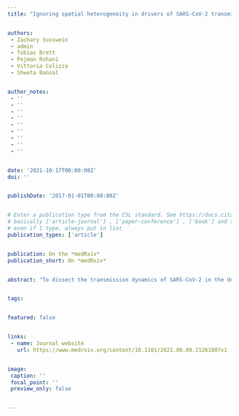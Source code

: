 ```yaml
---
title: "Ignoring spatial heterogeneity in drivers of SARS-CoV-2 transmission in the US will impede sustained elimination"


authors:
 - Zachary Susswein
 - admin
 - Tobias Brett
 - Pejman Rohani
 - Vittoria Colizza
 - Shweta Bansal


author_notes:
 - ''
 - ''
 - ''
 - ''
 - ''
 - ''
 - ''
 - ''
 - ''


date: '2021-10-17T00:00:00Z'
doi: ''


publishDate: '2017-01-01T00:00:00Z'


# Enter a publication type from the CSL standard. See https://docs.citationstyles.org/en/stable/specification.html?highlight=publication%20type#type-terms.
# basically ['article-journal'] , ['paper-conference'] , ['book'] and so on. IMPORTANT: ['article'] for preprints.
# even if 1 type, always put in list
publication_types: ['article']


publication: On the *medRxiv*
publication_short: On *medRxiv*


abstract: "To dissect the transmission dynamics of SARS-CoV-2 in the United States, we integrate parallel streams of high-resolution data on contact, mobility, seasonality, vaccination and seroprevalence within a metapopulation network. We find the COVID-19 pandemic in the US is characterized by a geographically localized mosaic of transmission along an urban-rural gradient, with many outbreaks sustained by between-county transmission. We detect a dynamic tension between the spatial scale of public health interventions and population susceptibility as pre-pandemic contact is resumed. Further, we identify regions rendered particularly at risk from invasion by variants of concern due to spatial connectivity. These findings emphasize the public health importance of accounting for the hierarchy of spatial scales in transmission and the heterogeneous impacts of mobility on the landscape of contagion risk."


tags:


featured: false


links:
 - name: Journal website
   url: https://www.medrxiv.org/content/10.1101/2021.08.09.21261807v1


image:
 caption: ''
 focal_point: ''
 preview_only: false


---
```

